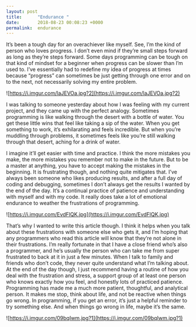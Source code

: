 ```yaml
---
layout: post
title:      "Endurance "
date:       2018-08-23 00:08:23 +0000
permalink:  endurance
---
```




It’s been a tough day for an overachiever like myself. See, I’m the kind of person who loves progress. I don’t even mind if they’re small steps forward as long as they’re steps forward. Some days programming can be tough on that kind of mindset for a beginner when progress can be slower than I’m used to. I’ve essentially had to redefine my idea of progress at times because “progress” can sometimes be just getting through one error and on to the next, not necessarily solving my entire problem. 


![https://i.imgur.com/laJEVOa.jpg?2](https://i.imgur.com/laJEVOa.jpg?2)



I was talking to someone yesterday about how I was feeling with my current project, and they came up with the perfect analogy. Sometimes programming is like walking through the desert with a bottle of water. You get these little wins that feel like taking a sip of the water. When you get something to work, it’s exhilarating and feels incredible. But when you’re muddling through problems, it sometimes feels like you’re still walking through that desert, aching for a drink of water. 


I imagine it’ll get easier with time and practice. I think the more mistakes you make, the more mistakes you remember not to make in the future. But to be a master at anything, you have to accept making the mistakes in the beginning. It is frustrating though, and nothing quite mitigates that. I’ve always been someone who likes producing results, and after a full day of coding and debugging, sometimes I don’t always get the results I wanted by the end of the day. It’s a continual practice of patience and understanding with myself and with my code. It really does take a lot of emotional endurance to weather the frustrations of programming. 


![https://i.imgur.com/EvdFlQK.jpg](https://i.imgur.com/EvdFlQK.jpg)




That’s why I wanted to write this article though. I think it helps when you talk about these frustrations with someone else who gets it, and I’m hoping that any programmers who read this article will know that they’re not alone in their frustrations. I’m really fortunate in that I have a close friend who’s also a programmer, and he’s usually the person who can take me from super frustrated to back at it in just a few minutes. When I talk to family and friends who don’t code, they never quite understand what I’m talking about. At the end of the day though, I just recommend having a routine of how you deal with the frustration and stress, a support group of at least one person who knows exactly how you feel, and honestly lots of practiced patience. 
	Programming has made me a much more patient, thoughtful, and analytical person. It makes me stop, think about life, and not be reactive when things go wrong. In programming, if you get an error, it’s just a helpful reminder to try something else. And when things go wrong in life, maybe it’s the same. 
	

![https://i.imgur.com/09bqIwm.jpg?1](https://i.imgur.com/09bqIwm.jpg?1)
